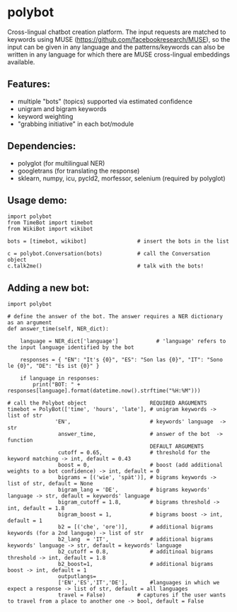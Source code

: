 # polybot
Cross-lingual chatbot creation platform. The input requests are matched to keywords using MUSE (https://github.com/facebookresearch/MUSE), so the input can be given in any language and the patterns/keywords can also be written in any language for which there are MUSE cross-lingual embeddings available.

## Features:
* multiple "bots" (topics) supported via estimated confidence
* unigram and bigram keywords
* keyword weighting
* "grabbing initiative" in each bot/module

## Dependencies:
* polyglot (for multilingual NER)
* googletrans (for translating the response)
* sklearn, numpy, icu, pycld2, morfessor, selenium (required by polyglot)


## Usage demo:
    import polybot
    from TimeBot import timebot
    from WikiBot import wikibot
    
    bots = [timebot, wikibot]                # insert the bots in the list 
    
    c = polybot.Conversation(bots)           # call the Conversation object
    c.talk2me()                              # talk with the bots!



## Adding a new bot:
    import polybot
    
    # define the answer of the bot. The answer requires a NER dictionary as an argument
    def answer_time(self, NER_dict):
    
        language = NER_dict['language']            # 'language' refers to the input language identified by the bot
        
        responses = { "EN": "It's {0}", "ES": "Son las {0}", "IT": "Sono le {0}", "DE": "Es ist {0}" }
        
        if language in responses:
            print("BOT: " + responses[language].format(datetime.now().strftime("%H:%M")))        
    
    # call the Polybot object                    REQUIRED ARGUMENTS
    timebot = PolyBot(['time', 'hours', 'late'], # unigram keywords -> list of str
                   'EN',                         # keywords' language  -> str
                    answer_time,                 # answer of the bot  -> function
                                                 DEFAULT ARGUMENTS
                    cutoff = 0.65,               # threshold for the keyword matching -> int, default = 0.43
                    boost = 0,                   # boost (add additional weights to a bot confidence) -> int, default = 0
                    bigrams = [('wie', 'spät')], # bigrams keywords -> list of str, default = None
                    bigram_lang = 'DE',          # bigrams keywords' language -> str, default = keywords' language
                    bigram_cutoff = 1.8,         # bigrams threshold -> int, default = 1.8
                    bigram_boost = 1,            # bigrams boost -> int, default = 1
                    b2 = [('che', 'ore')],       # additional bigrams keywords (for a 2nd languge) -> list of str
                    b2_lang  = 'IT',             # additional bigrams keywords' language -> str, default = keywords' language
                    b2_cutoff = 0.8,             # additinoal bigrams threshold -> int, default = 1.8   
                    b2_boost=1,                  # additional bigrams boost -> int, default = 1
                    outputlangs= 
                    ['EN','ES','IT','DE'],       #languages in which we expect a response -> list of str, default = all languages
                    travel = False)          # captures if the user wants to travel from a place to another one -> bool, default = False  
                    
